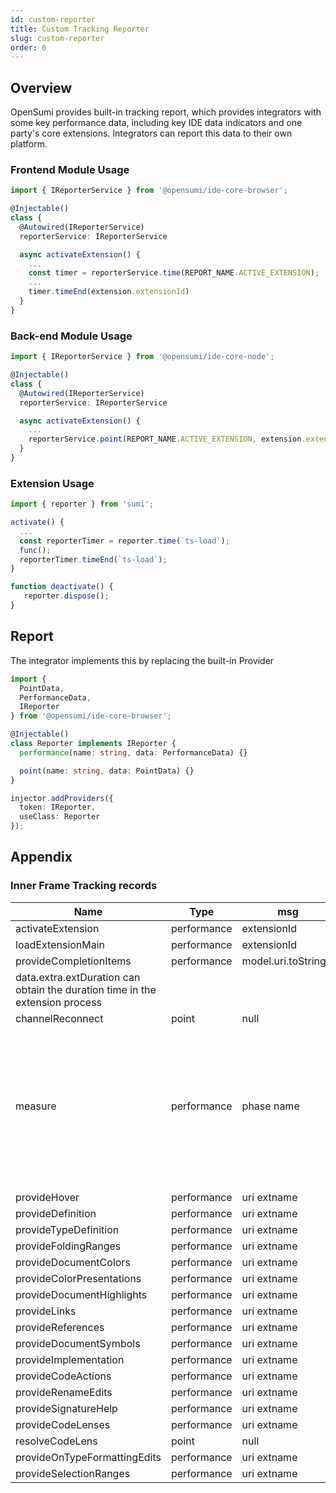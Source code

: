 ```yaml
---
id: custom-reporter
title: Custom Tracking Reporter
slug: custom-reporter
order: 6
---
```


## Overview

OpenSumi provides built-in tracking report, which provides integrators with some key performance data, including key IDE data indicators and one party's core extensions. Integrators can report this data to their own platform.

### Frontend Module Usage

```typescript
import { IReporterService } from '@opensumi/ide-core-browser';

@Injectable()
class {
  @Autowired(IReporterService)
  reporterService: IReporterService

  async activateExtension() {
    ...
    const timer = reporterService.time(REPORT_NAME.ACTIVE_EXTENSION);
    ...
    timer.timeEnd(extension.extensionId)
  }
}
```

### Back-end Module Usage

```typescript
import { IReporterService } from '@opensumi/ide-core-node';

@Injectable()
class {
  @Autowired(IReporterService)
  reporterService: IReporterService

  async activateExtension() {
    ...
    reporterService.point(REPORT_NAME.ACTIVE_EXTENSION, extension.extensionId);
  }
}
```

### Extension Usage

```typescript
import { reporter } from 'sumi';

activate() {
  ...
  const reporterTimer = reporter.time(`ts-load`);
  func();
  reporterTimer.timeEnd(`ts-load`);
}

function deactivate() {
   reporter.dispose();
}
```

## Report

The integrator implements this by replacing the built-in Provider

```typescript
import {
  PointData,
  PerformanceData,
  IReporter
} from '@opensumi/ide-core-browser';

@Injectable()
class Reporter implements IReporter {
  performance(name: string, data: PerformanceData) {}

  point(name: string, data: PointData) {}
}

injector.addProviders({
  token: IReporter,
  useClass: Reporter
});
```

## Appendix

### Inner Frame Tracking records

| Name                                              | Type        | msg                  | Note                                                                                                                                                                                                                                                                                                                                    |
| ------------------------------------------------- | ----------- | -------------------- | --------------------------------------------------------------------------------------------------------------------------------------------------------------------------------------------------------------------------------------------------------------------------------------------------------------------------------------- |
| activateExtension                                 | performance | extensionId          | extension activation time tracking                                                                                                                                                                                                                                                                                                                      |
| loadExtensionMain                                 | performance | extensionId          | time to load the main JS extension                                                                                                                                                                                                                                                                                                           |
| provideCompletionItems                            | performance | model.uri.toString() | obtain the completion time tracking                                                                                                                                                                                                                                                                                                             |
| data.extra.extDuration can obtain the duration time in the extension process |
| channelReconnect                                  | point       | null                  | reconnect time tracking                                                                                                                                                                                                                                                                                                                                |
| measure                                           | performance | phase name              | the time to start each phase of life cycle execution, where the msg format mainly includes: 1. each module life cycle duration: ${ModuleConstructName}.(initialize &#124; onStart &#124; onDidStart) 2. length of all module lifecycle: Contributions.(initialize &#124; onStart &#124; start)3.framework state ready duration:：Framework.ready 4. length of execution of methods within each class: ：${ClassConstructName}.\${methodName} |
|                                                   |
| provideHover                                      | performance | uri extname          | call duration tracking                                                                                                                                                                                                                                                                                                                            |
| provideDefinition                                 | performance | uri extname          | call duration tracking                                                                                                                                                                                                                                                                                                                             |
| provideTypeDefinition                             | performance | uri extname          | call duration tracking                                                                                                                                                                                                                                                                                                                      |
| provideFoldingRanges                              | performance | uri extname          | call duration tracking                                                                                                                                                                                                                                                                                                                           |
| provideDocumentColors                             | performance | uri extname          | call duration tracking                                                                                                                                                                                                                                                                                                                             |
| provideColorPresentations                         | performance | uri extname          | call duration tracking                                                                                                                                                                                                                                                                                                                         |
| provideDocumentHighlights                         | performance | uri extname          | call duration tracking                                                                                                                                                                                                                                                                                                                             |
| provideLinks                                      | performance | uri extname          | call duration tracking                                                                                                                                                                                                                                                                                                                             |
| provideReferences                                 | performance | uri extname          | call duration tracking                                                                                                                                                                                                                                                                                                                             |
| provideDocumentSymbols                            | performance | uri extname          | call duration tracking                                                                                                                                                                                                                                                                                                                             |
| provideImplementation                             | performance | uri extname          | call duration tracking                                                                                                                                                                                                                                                                                                                             |
| provideCodeActions                                | performance | uri extname          | call duration tracking                                                                                                                                                                                                                                                                                                                             |
| provideRenameEdits                                | performance | uri extname          | call duration tracking                                                                                                                                                                                                                                                                                                                             |
| provideSignatureHelp                              | performance | uri extname          | call duration tracking                                                                                                                                                                                                                                                                                                                             |
| provideCodeLenses                                 | performance | uri extname          | call duration tracking                                                                                                                                                                                                                                                                                                                             |
| resolveCodeLens                                   | point       | null                  | number of calls                                                                                                                                                                                                                                                                                                                                 |
| provideOnTypeFormattingEdits                      | performance | uri extname          | call duration tracking                                                                                                                                                                                                                                                                                                                             |
| provideSelectionRanges                            | performance | uri extname          | call duration tracking                                                                                                                                                                                                                                                                                                                             |
